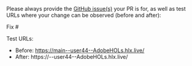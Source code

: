 Please always provide the [GitHub issue(s)](../issues) your PR is for, as well as test URLs where your change can be observed (before and after):

Fix #<gh-issue-id>

Test URLs:
- Before: https://main--user44--AdobeHOLs.hlx.live/
- After: https://<branch>--user44--AdobeHOLs.hlx.live/
